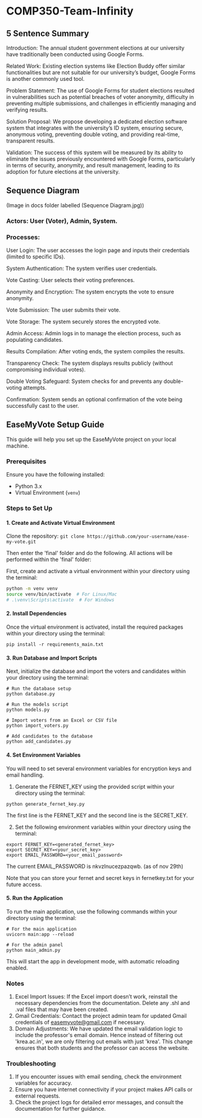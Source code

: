 # COMP350-Team-Infinity
## 5 Sentence Summary

Introduction: The annual student government elections at our university have traditionally been conducted using Google Forms.

Related Work: Existing election systems like Election Buddy offer similar functionalities but are not suitable for our university’s budget, Google Forms is another commonly used tool.

Problem Statement: The use of Google Forms for student elections resulted in vulnerabilities such as potential breaches of voter anonymity, difficulty in preventing multiple submissions, and challenges in efficiently managing and verifying results.

Solution Proposal: We propose developing a dedicated election software system that integrates with the university’s ID system, ensuring secure, anonymous voting, preventing double voting, and providing real-time, transparent results.

Validation: The success of this system will be measured by its ability to eliminate the issues previously encountered with Google Forms, particularly in terms of security, anonymity, and result management, leading to its adoption for future elections at the university.

## Sequence Diagram 
(Image in docs folder labelled (Sequence Diagram.jpg))

### Actors: User (Voter), Admin, System.

### Processes:

User Login: The user accesses the login page and inputs their credentials (limited to specific IDs).

System Authentication: The system verifies user credentials.

Vote Casting: User selects their voting preferences.

Anonymity and Encryption: The system encrypts the vote to ensure anonymity.

Vote Submission: The user submits their vote.

Vote Storage: The system securely stores the encrypted vote.

Admin Access: Admin logs in to manage the election process, such as populating candidates.

Results Compilation: After voting ends, the system compiles the results.

Transparency Check: The system displays results publicly (without compromising individual votes). 

Double Voting Safeguard: System checks for and prevents any double-voting attempts. 

Confirmation: System sends an optional confirmation of the vote being successfully cast to the user.

## EaseMyVote Setup Guide

This guide will help you set up the EaseMyVote project on your local machine.

### Prerequisites

Ensure you have the following installed:

- Python 3.x
- Virtual Environment (`venv`)

### Steps to Set Up

#### 1. Create and Activate Virtual Environment

Clone the repository:
``` git clone https://github.com/your-username/ease-my-vote.git ```

Then enter the 'final' folder and do the following. All actions will be performed within the 'final' folder:

First, create and activate a virtual environment within your directory using the terminal:

```bash
python -m venv venv
source venv/bin/activate  # For Linux/Mac
# .\venv\Scripts\activate  # For Windows
```

#### 2. Install Dependencies
Once the virtual environment is activated, install the required packages within your directory using the terminal:

```
pip install -r requirements_main.txt
```

#### 3. Run Database and Import Scripts
Next, initialize the database and import the voters and candidates within your directory using the terminal:

```
# Run the database setup
python database.py

# Run the models script
python models.py

# Import voters from an Excel or CSV file
python import_voters.py

# Add candidates to the database
python add_candidates.py
```

#### 4. Set Environment Variables
You will need to set several environment variables for encryption keys and email handling.

1. Generate the FERNET_KEY using the provided script within your directory using the terminal:
```
python generate_fernet_key.py
```
The first line is the FERNET_KEY and the second line is the SECRET_KEY.

2. Set the following environment variables within your directory using the terminal:
```
export FERNET_KEY=<generated_fernet_key>
export SECRET_KEY=<your_secret_key>
export EMAIL_PASSWORD=<your_email_password>
```
The current EMAIL_PASSWORD is nkvzlnucezpazqwb. (as of nov 29th)

Note that you can store your fernet and secret keys in fernetkey.txt for your future access.

#### 5. Run the Application
To run the main application, use the following commands within your directory using the terminal:
```
# For the main application
uvicorn main:app --reload

# For the admin panel
python main_admin.py
```
This will start the app in development mode, with automatic reloading enabled.

### Notes
1) Excel Import Issues: If the Excel import doesn’t work, reinstall the necessary dependencies from the documentation. Delete any .shl and .val files that may have been created.
2) Gmail Credentials: Contact the project admin team for updated Gmail credentials of easemyvote@gmail.com if necessary.
3) Domain Adjustments: We have updated the email validation logic to include the professor's email domain. Hence instead of filtering out 'krea.ac.in', we are only filtering out emails with just 'krea'. This change ensures that both students and the professor can access the website. 

### Troubleshooting
1) If you encounter issues with email sending, check the environment variables for accuracy.
2) Ensure you have internet connectivity if your project makes API calls or external requests.
3) Check the project logs for detailed error messages, and consult the documentation for further guidance.


